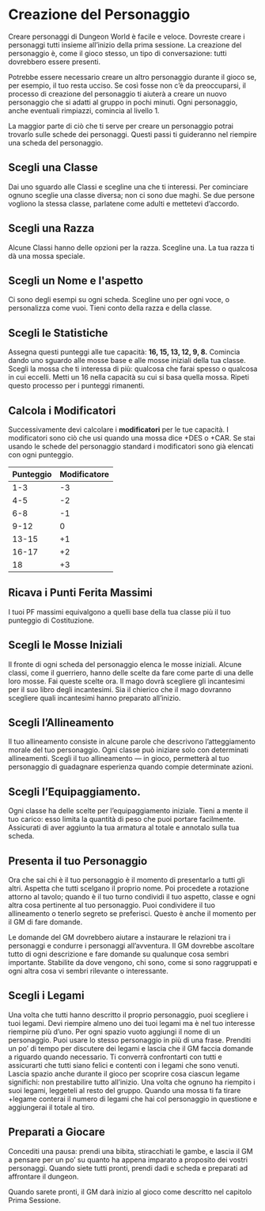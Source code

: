 # Creazione del Personaggio
Creare personaggi di Dungeon World è facile e veloce. Dovreste creare i personaggi tutti insieme all’inizio della prima sessione. La creazione del personaggio è, come il gioco stesso, un tipo di conversazione: tutti dovrebbero essere presenti.

Potrebbe essere necessario creare un altro personaggio durante il gioco se, per esempio, il tuo resta ucciso. Se così fosse non c’è da preoccuparsi, il processo di creazione del personaggio ti aiuterà a creare un nuovo personaggio che si adatti al gruppo in pochi minuti. Ogni personaggio, anche eventuali rimpiazzi, comincia al livello 1.

La maggior parte di ciò che ti serve per creare un personaggio potrai trovarlo sulle schede dei personaggi. Questi passi ti guideranno nel riempire una scheda del personaggio.

## Scegli una Classe
Dai uno sguardo alle Classi e scegline una che ti interessi. Per cominciare ognuno sceglie una classe diversa; non ci sono due maghi. Se due persone vogliono la stessa classe, parlatene come adulti e mettetevi d’accordo.

## Scegli una Razza
Alcune Classi hanno delle opzioni per la razza. Scegline una. La tua razza ti dà una mossa speciale.

## Scegli un Nome e l'aspetto
Ci sono degli esempi su ogni scheda. Scegline uno per ogni voce, o personalizza come vuoi. Tieni conto della razza e della classe.

## Scegli le Statistiche
Assegna questi punteggi alle tue capacità: **16, 15, 13, 12, 9, 8.** Comincia dando uno sguardo alle mosse base e alle mosse iniziali della tua classe. Scegli la mossa che ti interessa di più: qualcosa che farai spesso o qualcosa in cui eccelli. Metti un 16 nella capacità su cui si basa quella mossa. Ripeti questo processo per i punteggi rimanenti.

## Calcola i Modificatori
Successivamente devi calcolare i **modificatori** per le tue capacità. I modificatori sono ciò che usi quando una mossa dice +DES o +CAR. Se stai usando le schede del personaggio standard i modificatori sono già elencati con ogni punteggio.

| Punteggio | Modificatore |
| ---       | ---          |
| 1-3       | -3           |
| 4-5       | -2           |
| 6-8       | -1           |
| 9-12      |  0           |
| 13-15     | +1           |
| 16-17     | +2           |
| 18        | +3           |

## Ricava i Punti Ferita Massimi
I tuoi PF massimi equivalgono a quelli base della tua classe più il tuo punteggio di Costituzione.

## Scegli le Mosse Iniziali
Il fronte di ogni scheda del personaggio elenca le mosse iniziali. Alcune classi, come il guerriero, hanno delle scelte da fare come parte di una delle loro mosse. Fai queste scelte ora. Il mago dovrà scegliere gli incantesimi per il suo libro degli incantesimi. Sia il chierico che il mago dovranno scegliere quali incantesimi hanno preparato all’inizio.

## Scegli l’Allineamento
Il tuo allineamento consiste in alcune parole che descrivono l’atteggiamento morale del tuo personaggio. Ogni classe può iniziare solo con determinati allineamenti. Scegli il tuo allineamento — in gioco, permetterà al tuo personaggio di guadagnare esperienza quando compie determinate azioni.

## Scegli l’Equipaggiamento.
Ogni classe ha delle scelte per l’equipaggiamento iniziale. Tieni a mente il tuo carico: esso limita la quantità di peso che puoi portare facilmente. Assicurati di aver aggiunto la tua armatura al totale e annotalo sulla tua scheda.

## Presenta il tuo Personaggio
Ora che sai chi è il tuo personaggio è il momento di presentarlo a tutti gli altri. Aspetta che tutti scelgano il proprio nome. Poi procedete a rotazione attorno al tavolo; quando è il tuo turno condividi il tuo aspetto, classe e ogni altra cosa pertinente al tuo personaggio. Puoi condividere il tuo allineamento o tenerlo segreto se preferisci. Questo è anche il momento per il GM di fare domande.

Le domande del GM dovrebbero aiutare a instaurare le relazioni tra i personaggi e condurre i personaggi all’avventura. Il GM dovrebbe ascoltare tutto di ogni descrizione e fare domande su qualunque cosa sembri importante. Stabilite da dove vengono, chi sono, come si sono raggruppati e ogni altra cosa vi sembri rilevante o interessante.

## Scegli i Legami
Una volta che tutti hanno descritto il proprio personaggio, puoi scegliere i tuoi legami. Devi riempire almeno uno dei tuoi legami ma è nel tuo interesse riempirne più d’uno. Per ogni spazio vuoto aggiungi il nome di un personaggio. Puoi usare lo stesso personaggio in più di una frase. Prenditi un po’ di tempo per discutere dei legami e lascia che il GM faccia domande a riguardo quando necessario. Ti converrà confrontarti con tutti e assicurarti che tutti siano felici e contenti con i legami che sono venuti. Lascia spazio anche durante il gioco per scoprire cosa ciascun legame significhi: non prestabilire tutto all’inizio. Una volta che ognuno ha riempito i suoi legami, leggeteli al resto del gruppo. Quando una mossa ti fa tirare +legame conterai il numero di legami che hai col personaggio in questione e aggiungerai il totale al tiro.

## Preparati a Giocare
Concediti una pausa: prendi una bibita, stiracchiati le gambe, e lascia il GM a pensare per un po’ su quanto ha appena imparato a proposito dei vostri personaggi. Quando siete tutti pronti, prendi dadi e scheda e preparati ad affrontare il dungeon.

Quando sarete pronti, il GM darà inizio al gioco come descritto nel capitolo Prima Sessione.